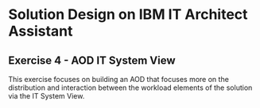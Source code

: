 # Solution Design on IBM IT Architect Assistant

## Exercise 4 - AOD IT System View



This exercise focuses on building an AOD that focuses more on the distribution and interaction between the workload elements of the solution via the IT System View.